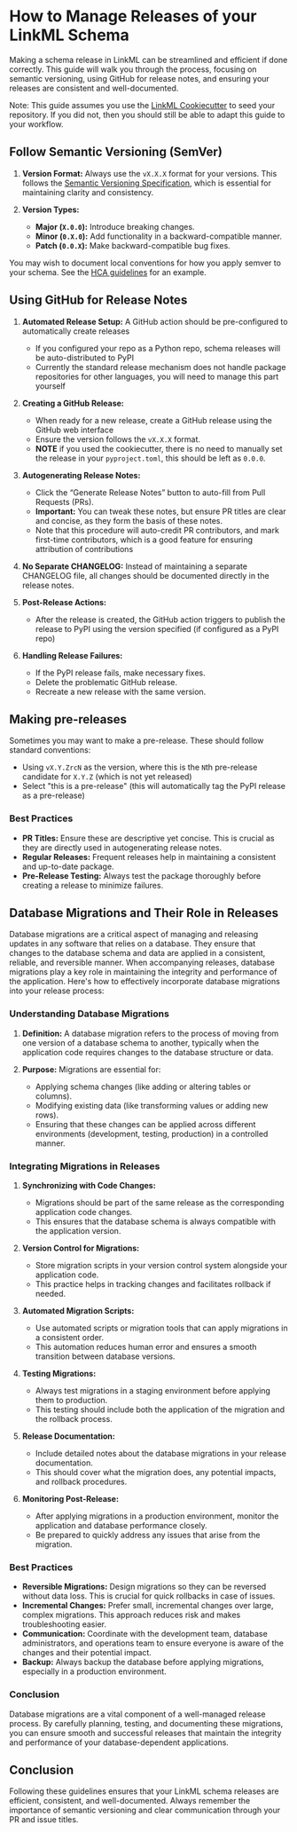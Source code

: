 # How to Manage Releases of your LinkML Schema

Making a schema release in LinkML can be streamlined and efficient if done correctly. This guide will walk you through the process, focusing on semantic versioning, using GitHub for release notes, and ensuring your releases are consistent and well-documented.

Note: This guide assumes you use the [LinkML Cookiecutter](linkml-project-cookiecutter.html) to seed your repository. If you did not,
then you should still be able to adapt this guide to your workflow.

## Follow Semantic Versioning (SemVer)

1. **Version Format:** Always use the `vX.X.X` format for your versions. This follows the [Semantic Versioning Specification](https://semver.org/), which is essential for maintaining clarity and consistency.

2. **Version Types:**
   - **Major (`X.0.0`):** Introduce breaking changes.
   - **Minor (`0.X.0`):** Add functionality in a backward-compatible manner.
   - **Patch (`0.0.X`):** Make backward-compatible bug fixes.

You may wish to document local conventions for how you apply semver
to your schema. See the [HCA guidelines](https://github.com/HumanCellAtlas/metadata-schema/blob/master/docs/evolution.md#schema-versioning) for an example.

## Using GitHub for Release Notes

1. **Automated Release Setup:** A GitHub action should be pre-configured to automatically create releases
   - If you configured your repo as a Python repo, schema releases will be auto-distributed to PyPI
   - Currently the standard release mechanism does not handle package repositories for other languages, you will need to manage this part yourself

2. **Creating a GitHub Release:**
   - When ready for a new release, create a GitHub release using the GitHub web interface
   - Ensure the version follows the `vX.X.X` format.
   - __NOTE__ if you used the cookiecutter, there is no need to manually set the release in your `pyproject.toml`, this should be left as `0.0.0`.

3. **Autogenerating Release Notes:**
   - Click the “Generate Release Notes” button to auto-fill from Pull Requests (PRs).
   - **Important:** You can tweak these notes, but ensure PR titles are clear and concise, as they form the basis of these notes.
   - Note that this procedure will auto-credit PR contributors, and mark first-time contributors, which is a good feature for ensuring attribution of contributions

4. **No Separate CHANGELOG:** Instead of maintaining a separate CHANGELOG file, all changes should be documented directly in the release notes.

5. **Post-Release Actions:**
   - After the release is created, the GitHub action triggers to publish the release to PyPI using the version specified (if configured as a PyPI repo)

6. **Handling Release Failures:**
   - If the PyPI release fails, make necessary fixes.
   - Delete the problematic GitHub release.
   - Recreate a new release with the same version.


## Making pre-releases

Sometimes you may want to make a pre-release. These should follow standard conventions:

- Using `vX.Y.ZrcN` as the version, where this is the `N`th pre-release candidate for `X.Y.Z` (which is not yet released)
- Select "this is a pre-release" (this will automatically tag the PyPI release as a pre-release)

### Best Practices

- **PR Titles:** Ensure these are descriptive yet concise. This is crucial as they are directly used in autogenerating release notes.
- **Regular Releases:** Frequent releases help in maintaining a consistent and up-to-date package.
- **Pre-Release Testing:** Always test the package thoroughly before creating a release to minimize failures.

## Database Migrations and Their Role in Releases

Database migrations are a critical aspect of managing and releasing updates in any software that relies on a database. They ensure that changes to the database schema and data are applied in a consistent, reliable, and reversible manner. When accompanying releases, database migrations play a key role in maintaining the integrity and performance of the application. Here's how to effectively incorporate database migrations into your release process:

### Understanding Database Migrations

1. **Definition:** A database migration refers to the process of moving from one version of a database schema to another, typically when the application code requires changes to the database structure or data.

2. **Purpose:** Migrations are essential for:
   - Applying schema changes (like adding or altering tables or columns).
   - Modifying existing data (like transforming values or adding new rows).
   - Ensuring that these changes can be applied across different environments (development, testing, production) in a controlled manner.

### Integrating Migrations in Releases

1. **Synchronizing with Code Changes:**
   - Migrations should be part of the same release as the corresponding application code changes.
   - This ensures that the database schema is always compatible with the application version.

2. **Version Control for Migrations:**
   - Store migration scripts in your version control system alongside your application code.
   - This practice helps in tracking changes and facilitates rollback if needed.

3. **Automated Migration Scripts:**
   - Use automated scripts or migration tools that can apply migrations in a consistent order.
   - This automation reduces human error and ensures a smooth transition between database versions.

4. **Testing Migrations:**
   - Always test migrations in a staging environment before applying them to production.
   - This testing should include both the application of the migration and the rollback process.

5. **Release Documentation:**
   - Include detailed notes about the database migrations in your release documentation.
   - This should cover what the migration does, any potential impacts, and rollback procedures.

6. **Monitoring Post-Release:**
   - After applying migrations in a production environment, monitor the application and database performance closely.
   - Be prepared to quickly address any issues that arise from the migration.

### Best Practices

- **Reversible Migrations:** Design migrations so they can be reversed without data loss. This is crucial for quick rollbacks in case of issues.
- **Incremental Changes:** Prefer small, incremental changes over large, complex migrations. This approach reduces risk and makes troubleshooting easier.
- **Communication:** Coordinate with the development team, database administrators, and operations team to ensure everyone is aware of the changes and their potential impact.
- **Backup:** Always backup the database before applying migrations, especially in a production environment.

### Conclusion

Database migrations are a vital component of a well-managed release process. By carefully planning, testing, and documenting these migrations, you can ensure smooth and successful releases that maintain the integrity and performance of your database-dependent applications.

## Conclusion

Following these guidelines ensures that your LinkML schema releases are efficient, consistent, and well-documented. Always remember the importance of semantic versioning and clear communication through your PR and issue titles.
